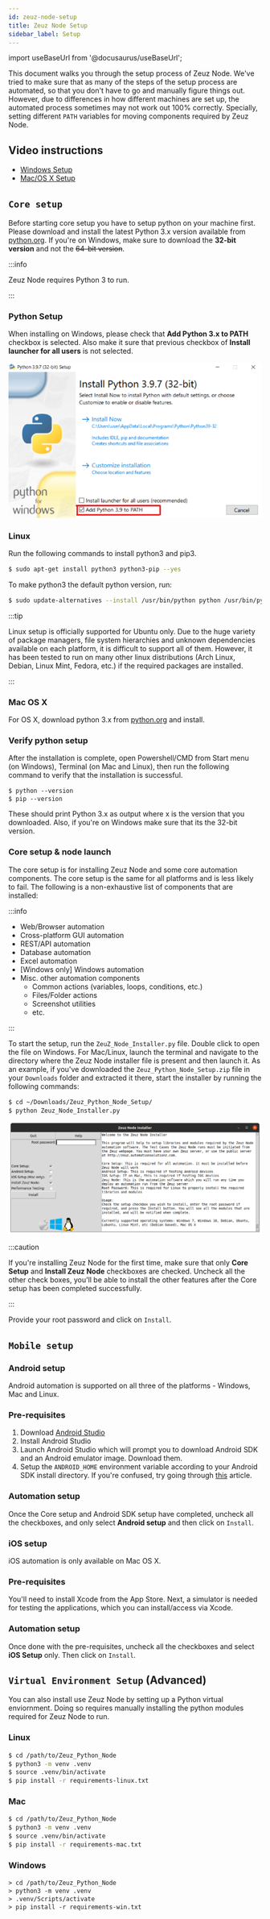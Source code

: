 ```yaml
---
id: zeuz-node-setup
title: Zeuz Node Setup
sidebar_label: Setup
---
```


import useBaseUrl from '@docusaurus/useBaseUrl';

This document walks you through the setup process of Zeuz Node. We've
tried to make sure that as many of the steps of the setup process are
automated, so that you don't have to go and manually figure things
out. However, due to differences in how different machines are set up,
the automated process sometimes may not work out 100% correctly.
Specially, setting different `PATH` variables for moving components
required by Zeuz Node.

## Video instructions

- [Windows Setup](https://youtu.be/LGmr6ZpoPGk)
- [Mac/OS X Setup](https://youtu.be/TCPmaUgS8hk)


## `Core setup`


Before starting core setup you have to setup python on your machine first.
Please download and install the latest Python 3.x version available
from [python.org](https://www.python.org/downloads/). If you're on
Windows, make sure to download the **32-bit version** and not the
~~64-bit version~~.

:::info

Zeuz Node requires Python 3 to run. 

:::

### Python Setup

When installing on Windows, please check that **Add Python 3.x to
PATH** checkbox is selected. Also make it sure that previous checkbox of **Install
launcher for all users** is not selected.

![](/img/python_setup-path.png)

### Linux

Run the following commands to install python3 and pip3.

```bash
$ sudo apt-get install python3 python3-pip --yes
```

To make python3 the default python version, run:

```bash
$ sudo update-alternatives --install /usr/bin/python python /usr/bin/python3 10
```

:::tip

Linux setup is officially supported for Ubuntu only. Due to the huge
variety of package managers, file system hierarchies and unknown
dependencies available on each platform, it is difficult to support
all of them. However, it has been tested to run on many other linux
distributions (Arch Linux, Debian, Linux Mint, Fedora, etc.) if the
required packages are installed.

:::

### Mac OS X

For OS X, download python 3.x from
[python.org](https://www.python.org/downloads/) and install.

### Verify python setup

After the installation is complete, open Powershell/CMD from Start
menu (on Windows), Terminal (on Mac and Linux), then run the following
command to verify that the installation is successful.

```batch
$ python --version
$ pip --version
```

These should print Python 3.x as output where x is the version that
you downloaded. Also, if you're on Windows make sure that its the
32-bit version.

### Core setup & node launch 

The core setup is for installing Zeuz Node and some core automation
components. The core setup is the same for all platforms and is less
likely to fail. The following is a non-exhaustive list of components
that are installed:

:::info

- Web/Browser automation
- Cross-platform GUI automation
- REST/API automation
- Database automation
- Excel automation
- [Windows only] Windows automation
- Misc. other automation components
    - Common actions (variables, loops, conditions, etc.)
    - Files/Folder actions
    - Screenshot utilities
    - etc.

:::

To start the setup, run the `ZeuZ_Node_Installer.py` file. Double
click to open the file on Windows. For Mac/Linux, launch the terminal
and navigate to the directory where the Zeuz Node installer file is
present and then launch it. As an example, if you've downloaded the
`Zeuz_Python_Node_Setup.zip` file in your `Downloads` folder and
extracted it there, start the installer by running the following
commands:

```bash
$ cd ~/Downloads/Zeuz_Python_Node_Setup/
$ python Zeuz_Node_Installer.py
```

![](/img/zeuz-node-installer.png)

:::caution

If you're installing Zeuz Node for the first time, make sure that only
**Core Setup** and **Install Zeuz Node** checkboxes are checked.
Uncheck all the other check boxes, you'll be able to install the other
features after the Core setup has been completed successfully.

:::

Provide your root password and click on `Install`.

## `Mobile setup`

### Android setup

Android automation is supported on all three of the platforms -
Windows, Mac and Linux.

### Pre-requisites

1. Download [Android
   Studio](https://developer.android.com/studio#downloads)
2. Install Android Studio
3. Launch Android Studio which will prompt you to download Android SDK
   and an Android emulator image. Download them.
4. Setup the `ANDROID_HOME` environment variable according to your
   Android SDK install directory. If you're confused, try going
   through
   [this](https://www.androidcentral.com/installing-android-sdk-windows-mac-and-linux-tutorial)
   article.

### Automation setup

Once the Core setup and Android SDK setup have completed, uncheck all
the checkboxes, and only select **Android setup** and then click on
`Install`.

### iOS setup

iOS automation is only available on Mac OS X.

### Pre-requisites

You'll need to install Xcode from the App Store. Next, a simulator is
needed for testing the applications, which you can install/access via
Xcode.

### Automation setup

Once done with the pre-requisites, uncheck all the checkboxes and
select **iOS Setup** only. Then click on `Install`.

## `Virtual Environment Setup` (Advanced)

You can also install use Zeuz Node by setting up a Python virtual enviornment.
Doing so requires manually installing the python modules required for Zeuz Node
to run.

### Linux

```sh
$ cd /path/to/Zeuz_Python_Node
$ python3 -m venv .venv
$ source .venv/bin/activate
$ pip install -r requirements-linux.txt
```

### Mac

```sh
$ cd /path/to/Zeuz_Python_Node
$ python3 -m venv .venv
$ source .venv/bin/activate
$ pip install -r requirements-mac.txt
```

### Windows

```batch
> cd /path/to/Zeuz_Python_Node
> python3 -m venv .venv
> .venv/Scripts/activate
> pip install -r requirements-win.txt
```

